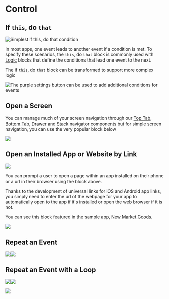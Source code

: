 # Control

## If `this`, do `that`

![Simplest if this, do that condition](.gitbook/assets/screen-shot-2018-05-22-at-6.47.02-am.png)

In most apps, one event leads to another event if a condition is met. To specify these scenarios, the `this`, do `that` block is commonly used with [Logic](logic.md) blocks that define the conditions that lead one event to the next.

The if `this`, do `that` block can be transformed to support more complex logic

![The purple settings button can be used to add additional conditions for events](.gitbook/assets/docs-1.png)

## Open a Screen

You can manage much of your screen navigation through our [Top Tab](top-tab-navigator.md), [Bottom Tab](bottom-tab-navigator.md), [Drawer](drawer-navigator.md) and [Stack](stack-navigator.md) navigator components but for simple screen navigation, you can use the very popular block below

![](.gitbook/assets/blocks-control-fig-8.png)

## Open an Installed App or Website by Link

![](.gitbook/assets/blocks-control-fig-6.png)

You can prompt a user to open a page within an app installed on their phone or a url in their browser using the block above.

Thanks to the development of universal links for iOS and Android app links, you simply need to enter the url of the webpage for your app to automatically open to the app if it's installed or open the web browser if it is not.

You can see this block featured in the sample app, [New Market Goods](control.md).

![](.gitbook/assets/screen-shot-2018-08-23-at-5.03.34-pm.png)

## Repeat an Event

![](.gitbook/assets/blocks-control-fig-1.png)![](.gitbook/assets/blocks-control-fig-2.png)

## Repeat an Event with a Loop

![](.gitbook/assets/blocks-control-fig-3.png)![](.gitbook/assets/blocks-control-fig-4.png)

![](.gitbook/assets/blocks-control-fig-5.png)

